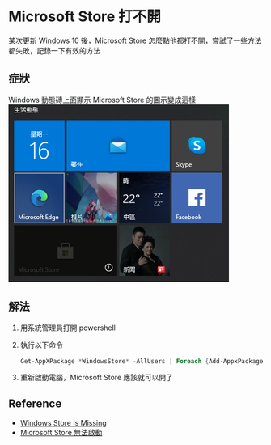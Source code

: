 # Microsoft Store 打不開


某次更新 Windows 10 後，Microsoft Store 怎麼點他都打不開，嘗試了一些方法都失敗，記錄一下有效的方法

<!--more-->

## 症狀
Windows 動態磚上面顯示 Microsoft Store 的圖示變成這樣  
![msstore](msstore_disabled.png)

## 解法

1. 用系統管理員打開 powershell
2. 執行以下命令

    ```powershell
    Get-AppXPackage *WindowsStore* -AllUsers | Foreach {Add-AppxPackage -DisableDevelopmentMode -Register "$($_.InstallLocation)\AppXManifest.xml"}
    ```

3. 重新啟動電腦，Microsoft Store 應該就可以開了

## Reference
- [Windows Store Is Missing](https://zcom.tech/microsoft-store-wont-open-windows-10.html/#Windows_Store_Is_Missing)
- [Microsoft Store 無法啟動](https://answers.microsoft.com/zh-hant/windows/forum/windows_10-windows_store/microsoft-store/6fa35948-d185-499c-a146-6a8ef6e26409?auth=1)

